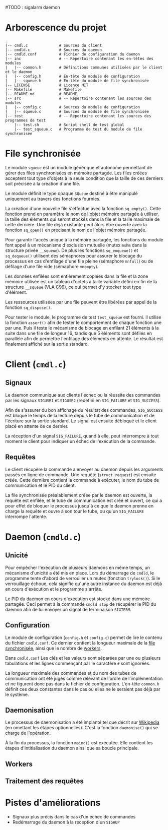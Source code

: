 \#TODO : sigalarm daemon

# Arborescence du projet

    .
    |-- cmdl.c              # Sources du client
    |-- cmdld.c             # Sources du daemon
    |-- cmdld.conf          # Fichier de configuration du daemon
    |-- inc                 # -- Répertoire contenant les en-têtes des modules
    |   |-- common.h        # Définitions communes utilisées par le client et le daemon
    |   |-- config.h        # En-tête du module de configuration
    |   |-- squeue.h        # En-tête du module de file synchronisée
    |-- LICENSE             # Licence MIT
    |-- Makefile            # Makefile
    |-- README.md           # README
    |-- src                 # -- Répertoire contenant les sources des modules
    |   |-- config.c        # Sources du module de configuration
    |   |-- squeue.c        # Sources du module de file synchronisée
    |-- test                # -- Répertoire contenant les sources des programmes de test
        |-- test.sh         # Script shell de test global
        |-- test_squeue.c   # Programme de test du module de file synchronisée

# File synchronisée

Le module `squeue` est un module générique et autonome permettant de
gérer des files synchronisées en mémoire partagée. Les files créées
acceptent tout type d'objets à la seule condition que la taille de ces
derniers soit précisée à la création d'une file.

Le module définit le type opaque `SQueue` destiné à être manipulé
uniquement au travers des fonctions fournies.

La création d'une nouvelle file s'effectue avec la fonction
`sq_empty()`. Cette fonction prend en paramètre le nom de l'objet
mémoire partagée à utiliser, la taille des éléments qui seront stockés
dans la file et la taille maximale de cette dernière. Une file déjà
existante peut alors être ouverte avec la fonction `sq_open()` en
précisant le nom de l'objet mémoire partagée.

Pour garantir l'accès unique à la mémoire partagée, les fonctions du
module font appel à un mécanisme d'exclusion mutuelle (mutex `mshm` dans
la structure privée `__squeue`). De plus les fonctions `sq_enqueue()` et
`sq_dequeue()` utilisent des sémaphores pour assurer le blocage du
processus en cas d'enfilage d'une file pleine (sémaphore `mnfull`) ou de
défilage d'une file vide (sémaphore `mnempty`).

Les données enfilées sont entièrement copiées dans la file et la zone
mémoire utilisée est un tableau d'octets à taille variable défini en fin
de la structure `__squeue` (VLA C99), ce qui permet d'y stocker tout
type d'élément.

Les ressources utilisées par une file peuvent être libérées par appel de
la fonction `sq_dispose()`.

Pour tester le module, le programme de test `test_squeue` est fourni. Il
utilise la fonction `assert()` afin de tester le comportement de chaque
fonction une par une. Puis il teste le mécanisme de blocage en enfilant
21 éléments à la suite dans une file de longeur 16, tandis que 5
éléments sont défilés en parallèle afin de permettre l'enfilage des
éléments en attente. Le résultat est finalement affiché sur la sortie
standard.

# Client (`cmdl.c`)

## Signaux

Le daemon communique aux clients l'échec ou la réussite des commandes
par les signaux `SIGUSR1` et `SIGUSR2` (redéfini en `SIG_FAILURE` et
`SIG_SUCCESS`).

Afin de s'assurer du bon affichage du résultat des commandes,
`SIG_SUCCESS` est bloqué le temps de la lecture depuis le tube de
communication et de l'écriture sur la sortie standard. Le signal est
ensuite débloqué et le client placé en attente de ce dernier.

La réception d'un signal `SIG_FAILURE`, quand à elle, peut interrompre à
tout moment le client pour indiquer un échec de l'exécution de la
commande.

## Requêtes

Le client récupère la commande a envoyer au daemon depuis les arguments
passés en ligne de commande. Une requête (`struct request`) est ensuite
créée. Cette dernière contient la commande à exécuter, le nom du tube de
communication et le PID du client.

La file synchronisée préalablement créée par le daemon est ouverte, la
requête est enfilée, et le tube de communication est créé et ouvert, ce
qui a pour effet de bloquer le processus jusqu'à ce que le daemon prenne
en charge la requête et ouvre à son tour le tube, ou qu'un `SIG_FAILURE`
interrompe l'attente.

# Daemon (`cmdld.c`)

## Unicité

Pour empêcher l'exécution de plusieurs daemons en même temps, un
mécanisme d'unicité a été mis en place. Lors du démarrage de `cmdld`, le
programme tente d'abord de verrouiler un mutex (fonction `trylock()`).
Si le verrouillage échoue, cela signifie qu'une autre instance du daemon
est déjà en cours d'exécution et le programme s'arrête.

Le PID du daemon en cours d'exécution est stocké dans une mémoire
partagée. Ceci permet à la commande `cmdld stop` de récupérer le PID du
daemon afin de lui envoyer un signal de terminaison `SIGTERM`.

## Configuration

Le module de configuration (`config.h` et `config.c`) permet de lire le
contenu du fichier `cmdld.conf`. Ce dernier contient la longueur
maximale de la [file synchronisée](#file-synchronisée), ainsi que le
nombre de [workers](#workers).

Dans `cmdld.conf` Les clés et les valeurs sont séparées par une ou
plusieurs tabulations et les lignes commençant par le caractère `#` sont
ignorées.

La longueur maximale des commandes et du nom des tubes de communication
ont été jugés comme relevant de l'ordre de l'implémentation et ne
figurent donc pas dans le fichier de configuration. L'en-tête `common.h`
définit ces deux constantes dans le cas où elles ne le seraient pas déjà
par le système.

## Daemonisation

Le processus de daemonisation a été implanté tel que décrit sur
[Wikipedia](https://en.wikipedia.org/wiki/Daemon_(computing)#Unix-like_systems)
(en omettant les étapes optionnelles). C'est la fonction `daemonise()`
qui se charge de l'opération.

À la fin du processus, la fonction `maind()` est exécutée. Elle contient
les étapes d'intitialisation du daemon ainsi que sa boucle principale.

## Workers

## Traitement des requêtes

# Pistes d'améliorations

-   Signaux plus précis dans le cas d'un échec de commandes
-   Redémarrage du daemon à la réception d'un `SIGHUP`

